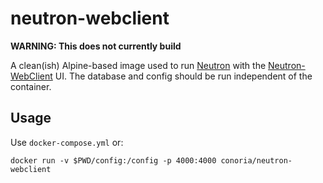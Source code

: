 # neutron-webclient

__WARNING: This does not currently build__

A clean(ish) Alpine-based image used to run [Neutron](https://github.com/emersion/neutron) with the [Neutron-WebClient](https://github.com/vpapadopou/Neutron-WebClient) UI. The database and config should be run independent of the container. 

## Usage

Use `docker-compose.yml` or:

```
docker run -v $PWD/config:/config -p 4000:4000 conoria/neutron-webclient

```
